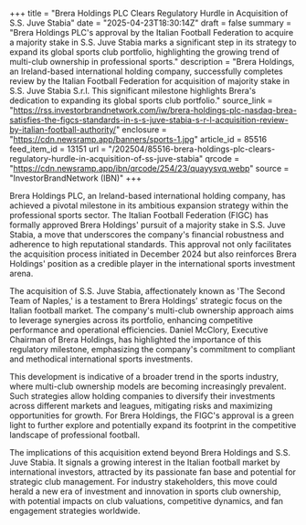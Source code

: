 +++
title = "Brera Holdings PLC Clears Regulatory Hurdle in Acquisition of S.S. Juve Stabia"
date = "2025-04-23T18:30:14Z"
draft = false
summary = "Brera Holdings PLC's approval by the Italian Football Federation to acquire a majority stake in S.S. Juve Stabia marks a significant step in its strategy to expand its global sports club portfolio, highlighting the growing trend of multi-club ownership in professional sports."
description = "Brera Holdings, an Ireland-based international holding company, successfully completes review by the Italian Football Federation for acquisition of majority stake in S.S. Juve Stabia S.r.l. This significant milestone highlights Brera's dedication to expanding its global sports club portfolio."
source_link = "https://rss.investorbrandnetwork.com/iw/brera-holdings-plc-nasdaq-brea-satisfies-the-figcs-standards-in-s-s-juve-stabia-s-r-l-acquisition-review-by-italian-football-authority/"
enclosure = "https://cdn.newsramp.app/banners/sports-1.jpg"
article_id = 85516
feed_item_id = 13151
url = "/202504/85516-brera-holdings-plc-clears-regulatory-hurdle-in-acquisition-of-ss-juve-stabia"
qrcode = "https://cdn.newsramp.app/ibn/qrcode/254/23/quayysvq.webp"
source = "InvestorBrandNetwork (IBN)"
+++

<p>Brera Holdings PLC, an Ireland-based international holding company, has achieved a pivotal milestone in its ambitious expansion strategy within the professional sports sector. The Italian Football Federation (FIGC) has formally approved Brera Holdings' pursuit of a majority stake in S.S. Juve Stabia, a move that underscores the company's financial robustness and adherence to high reputational standards. This approval not only facilitates the acquisition process initiated in December 2024 but also reinforces Brera Holdings' position as a credible player in the international sports investment arena.</p><p>The acquisition of S.S. Juve Stabia, affectionately known as 'The Second Team of Naples,' is a testament to Brera Holdings' strategic focus on the Italian football market. The company's multi-club ownership approach aims to leverage synergies across its portfolio, enhancing competitive performance and operational efficiencies. Daniel McClory, Executive Chairman of Brera Holdings, has highlighted the importance of this regulatory milestone, emphasizing the company's commitment to compliant and methodical international sports investments.</p><p>This development is indicative of a broader trend in the sports industry, where multi-club ownership models are becoming increasingly prevalent. Such strategies allow holding companies to diversify their investments across different markets and leagues, mitigating risks and maximizing opportunities for growth. For Brera Holdings, the FIGC's approval is a green light to further explore and potentially expand its footprint in the competitive landscape of professional football.</p><p>The implications of this acquisition extend beyond Brera Holdings and S.S. Juve Stabia. It signals a growing interest in the Italian football market by international investors, attracted by its passionate fan base and potential for strategic club management. For industry stakeholders, this move could herald a new era of investment and innovation in sports club ownership, with potential impacts on club valuations, competitive dynamics, and fan engagement strategies worldwide.</p>